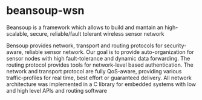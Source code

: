# beansoup-wsn
Beansoup is a framework which allows to build and mantain an high-scalable, secure, reliable/fault tolerant wireless sensor network

Bensoup provides network, transport and routing protocols for security-aware, reliable sensor network. Our goal is to provide auto-organization for sensor nodes with high fault-tolerance and dynamic data forwarding. The routing protocol provides tools for network-level based authentication. The network and transport protocol are fully QoS-aware, providing various traffic-profiles for real time, best effort or guaranteed delivery. All network architecture was implemented in a C library for embedded systems
 with low and high level APIs and routing software


